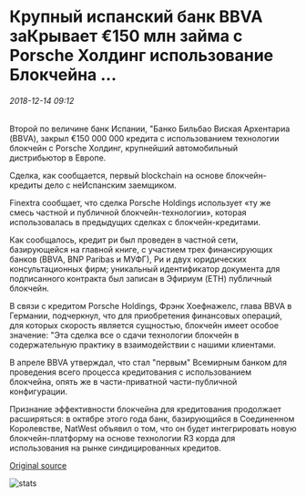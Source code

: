 # Крупный испанский банк BBVA заКрывает €150 млн займа с Porsche Холдинг использование Блокчейна ...

###### 2018-12-14 09:12

Второй по величине банк Испании, "Банко Бильбао Виская Архентариа (BBVA), закрыл €150 000 000 кредита с использованием технологии блокчейн с Porsche Холдинг, крупнейший автомобильный дистрибьютор в Европе.

Сделка, как сообщается, первый blockchain на основе блокчейн-кредиты дело с неИспанским заемщиком.

Finextra сообщает, что сделка Porsche Holdings использует «ту же смесь частной и публичной блокчейн-технологии», которая использовалась в предыдущих сделках с блокчейн-кредитами.

Как сообщалось, кредит ри был проведен в частной сети, базирующейся на главной книге, с участием трех финансирующих банков (BBVA, BNP Paribas и МУФГ), Ри и двух юридических консультационных фирм; уникальный идентификатор документа для подписанного контракта был записан в Эфириум (ETH) публичный блокчейн.

В связи с кредитом Porsche Holdings, Фрэнк Хоефнажелс, глава BBVA в Германии, подчеркнул, что для приобретения финансовых операций, для которых скорость является сущностью, блокчейн имеет особое значение: "Эта сделка все о сдачи технологии блокчейн в содержательную практику в взаимодействии с нашими клиентами.

В апреле BBVA утверждал, что стал "первым" Всемирным банком для проведения всего процесса кредитования с использованием блокчейна, опять же в части-приватной части-публичной конфигурации.

Признание эффективности блокчейна для кредитования продолжает расширяться: в октябре этого года банк, базирующийся в Соединенном Королевстве, NatWest объявил о том, что он будет интегрировать новую блокчейн-платформу на основе технологии R3 корда для использования на рынке синдицированных кредитов.

[Original source](https://cointelegraph.com/news/major-spanish-bank-bbva-closes-150-mln-loan-with-porsche-holding-using-blockchain)

![stats](https://c.statcounter.com/11760860/0/a89fa40b/1/ "stats")